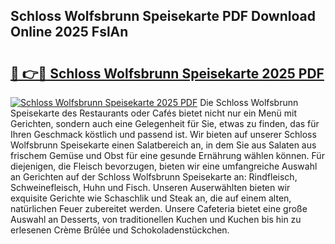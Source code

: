 ## Schloss Wolfsbrunn Speisekarte PDF Download Online 2025 FslAn

# <h2><a href="http://gc99etf.nevu.top/?p=Schloss+Wolfsbrunn+Speisekarte">🔗 👉🔴 Schloss Wolfsbrunn Speisekarte 2025 PDF</a></h2>

[![Schloss Wolfsbrunn Speisekarte 2025 PDF](https://i.imgur.com/dBaPXMq.png)](http://gc99etf.nevu.top/?p=Schloss+Wolfsbrunn+Speisekarte)
Die Schloss Wolfsbrunn Speisekarte des Restaurants oder Cafés bietet nicht nur ein Menü mit Gerichten, sondern auch eine Gelegenheit für Sie, etwas zu finden, das für Ihren Geschmack köstlich und passend ist. Wir bieten auf unserer Schloss Wolfsbrunn Speisekarte einen Salatbereich an, in dem Sie aus Salaten aus frischem Gemüse und Obst für eine gesunde Ernährung wählen können. Für diejenigen, die Fleisch bevorzugen, bieten wir eine umfangreiche Auswahl an Gerichten auf der Schloss Wolfsbrunn Speisekarte an: Rindfleisch, Schweinefleisch, Huhn und Fisch. Unseren Auserwählten bieten wir exquisite Gerichte wie Schaschlik und Steak an, die auf einem alten, natürlichen Feuer zubereitet werden. Unsere Cafeteria bietet eine große Auswahl an Desserts, von traditionellen Kuchen und Kuchen bis hin zu erlesenen Crème Brûlée und Schokoladenstückchen.

